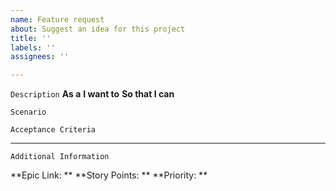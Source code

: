 ```yaml
---
name: Feature request
about: Suggest an idea for this project
title: ''
labels: ''
assignees: ''

---
```


`Description`
**As a**
**I want to**
**So that I can**

`Scenario`


`Acceptance Criteria`


________________________________
`Additional Information`

**Epic Link: **
**Story Points: **
**Priority: **
